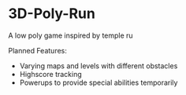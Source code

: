 # 3D-Poly-Run
A low poly game inspired by temple ru

Planned Features:
- Varying maps and levels with different obstacles
- Highscore tracking
- Powerups to provide special abilities temporarily
  
